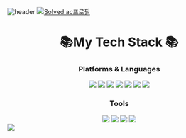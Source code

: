 ![header](https://capsule-render.vercel.app/api?type=waving&color=timeGradient&height=300&section=header&text=Greentea%20Github&fontSize=70)
[![Solved.ac프로필](http://mazassumnida.wtf/api/generate_badge?boj={kimgosung})](https://solved.ac/{kimgosung})

<h1 align="center">📚My Tech Stack 📚</h1>
<p align="center">
	<h3 align="center">Platforms & Languages</h3>
		<div align="center">
	  		<img src="https://img.shields.io/badge/Python-3766AB?style=rounded-square&logo=Python&logoColor=white"/>
	  		<img src="https://img.shields.io/badge/React-194D33?style=rounded-square&logo=javascript&logoColor=white"/>
	    		<img src="https://img.shields.io/badge/Javascript-F7DF1E?style=rounded-square&logo=React&logoColor=white"/>
			<img src="https://img.shields.io/badge/HTML5-E34F26?style=rounded-square&logo=HTML5&logoColor=white" />
			<img src="https://img.shields.io/badge/CSS3-1572B6?style=rounded-square&logo=CSS3&logoColor=white" />
	  		<img src="https://img.shields.io/badge/Node.js-339933?style=rounded-square&logo=Node.js&logoColor=white"/>
			<img src="https://img.shields.io/badge/AWS-232F3E?style=rounded-square&logo=Amazon&logoColor=white"/>
		</div>
    	<h3 align="center">Tools</h3>
     		<div align="center">
     			<img src="https://img.shields.io/badge/Github-252525?style=rounded-square&logo=Github&logoColor=white"/>
       			<img src="https://img.shields.io/badge/Slack-36C5F0?style=rounded-square&logo=Slack&logoColor=white"/>
			<img src="https://img.shields.io/badge/Perforce-00AEEF?style=rounded-square&logo=Perforce&logoColor=white"/>
			<img src="https://img.shields.io/badge/Jira-0052CC?style=rounded-square&logo=Jira&logoColor=white"/>
	 	</div>
   		<div>
			<img src="https://github-readme-stats.vercel.app/api?username=kimgosung&show_icons=true">
    		</div>


</p>
